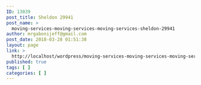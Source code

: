 ```yaml
---
ID: 13039
post_title: Sheldon 29941
post_name: >
  moving-services-moving-services-moving-services-sheldon-29941
author: mrgabonijeff@gmail.com
post_date: 2018-03-28 01:51:38
layout: page
link: >
  http://localhost/wordpress/moving-services-moving-services-moving-services-sheldon-29941/
published: true
tags: [ ]
categories: [ ]
---
```

